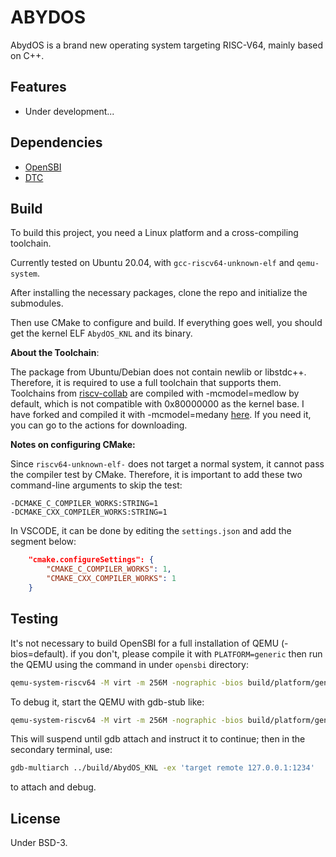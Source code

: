 # ABYDOS

AbydOS is a brand new operating system targeting RISC-V64, mainly based on C++.

## Features

- Under development...

## Dependencies

- [OpenSBI](https://github.com/riscv-software-src/opensbi)
- [DTC](https://git.kernel.org/pub/scm/utils/dtc/dtc.git)

## Build

To build this project, you need a Linux platform and a cross-compiling toolchain.

Currently tested on Ubuntu 20.04, with `gcc-riscv64-unknown-elf` and `qemu-system`.

After installing the necessary packages, clone the repo and initialize the submodules.

Then use CMake to configure and build. If everything goes well, you should get the kernel ELF `AbydOS_KNL` and its binary.

**About the Toolchain**:

The package from Ubuntu/Debian does not contain newlib or libstdc++. Therefore, it is required to use a full toolchain that supports them. Toolchains from [riscv-collab](https://github.com/riscv-collab/riscv-gnu-toolchain) are compiled with -mcmodel=medlow by default, which is not compatible with 0x80000000 as the kernel base. I have forked and compiled it with -mcmodel=medany [here](https://github.com/DynamicLoader/riscv-gnu-toolchain). If you need it, you can go to the actions for downloading.

**Notes on configuring CMake:**

Since `riscv64-unknown-elf-` does not target a normal system, it cannot pass the compiler test by CMake. Therefore, it is important to add these two command-line arguments to skip the test:

```
-DCMAKE_C_COMPILER_WORKS:STRING=1 
-DCMAKE_CXX_COMPILER_WORKS:STRING=1
```

In VSCODE, it can be done by editing the `settings.json` and add the segment below:

```json
    "cmake.configureSettings": {
        "CMAKE_C_COMPILER_WORKS": 1,
        "CMAKE_CXX_COMPILER_WORKS": 1
    }
```

## Testing

It's not necessary to build OpenSBI for a full installation of QEMU (-bios=default). if you don't, please compile it with `PLATFORM=generic` then run the QEMU using the command in under `opensbi` directory:

```bash
qemu-system-riscv64 -M virt -m 256M -nographic -bios build/platform/generic/firmware/fw_jump.elf -kernel ../build/AbydOS_KNL
```

To debug it, start the QEMU with gdb-stub like:

```bash
qemu-system-riscv64 -M virt -m 256M -nographic -bios build/platform/generic/firmware/fw_jump.elf -kernel ../build/AbydOS_KNL -gdb tcp::1234 -S
```
This will suspend until gdb attach and instruct it to continue; then in the secondary terminal, use:

```bash
gdb-multiarch ../build/AbydOS_KNL -ex 'target remote 127.0.0.1:1234'
```

to attach and debug.

## License

Under BSD-3.